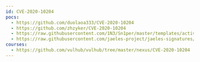 ```yaml
---
id: CVE-2020-10204
pocs:
  - https://github.com/duolaoa333/CVE-2020-10204
  - https://github.com/zhzyker/CVE-2020-10204
  - https://raw.githubusercontent.com/1N3/Sn1per/master/templates/active/CVE-2020-10204_-_Sonatype_Nexus_Repository_RCE.sh
  - https://raw.githubusercontent.com/jaeles-project/jaeles-signatures/master/cves/nexus-repository-manager-rce-cve-2020-10204.yaml
courses:
  - https://github.com/vulhub/vulhub/tree/master/nexus/CVE-2020-10204
---
```


